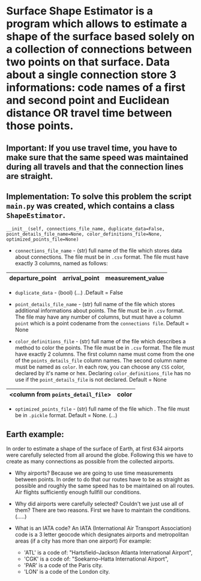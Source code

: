 # Surface Shape Estimator is a program which allows to estimate a shape of the surface based solely on a collection of connections between two points on that surface. Data about a single connection store 3 informations: code names of a first and second point and Euclidean distance OR travel time between those points.

## Important: If you use travel time, you have to make sure that the same speed was maintained during all travels and that the connection lines are straight.

## Implementation: To solve this problem the script ```main.py``` was created, which contains a class ```ShapeEstimator```.  
```__init__(self, connections_file_name, duplicate_data=False, point_details_file_name=None, color_definitions_file=None, optimized_points_file=None)```

* ```connections_file_name``` - (str) full name of the file which stores data about connections. The file must be in ```.csv``` format. The file must have exactly 3 columns, named as follows: 
 
departure_point | arrival_point | measurement_value  
----------------|---------------|-------------------

* ```duplicate_data``` - (bool) (...) .Default = False  

* ```point_details_file_name``` - (str) full name of the file which stores additional informations about points. The file must be in ```.csv``` format. The file may have any number of columns, but must have a column ```point``` which is a point codename from the ```connections file```. Default = None  

* ```color_definitions_file``` - (str) full name of the file which describes a method to color the points. The file must be in ```.csv``` format. The file must have exactly 2 columns. The first column name must come from the one of the ```points_details_file``` column names. The second column name must be named as ```color```. In each row, you can choose any ```CSS``` color, declared by it's name or hex. Declaring ```color_definitions_file``` has no use if the ```point_details_file``` is not declared. Default = None

<column from ```points_detail_file```> | color  
---------------------------------------|-------

* ```optimized_points_file``` - (str) full name of the file which . The file must be in ```.pickle``` format. Default = None. (...)  

## Earth example:
In order to estimate a shape of the surface of Earth, at first 634 airports were carefully selected from all around the globe. 
Following this we have to create as many connections as possible from the collected airports. 

* Why airports? 
Because we are going to use time measurements between points. In order to do that our routes have to be as straight as possible and roughly the same speed has to be maintained on all routes. Air flights sufficiently enough fullfill our conditions.

* Why did airports were carefully selected? Couldn't we just use all of them?
There are two reasons. First we have to maintain the conditions.(.....)

* What is an IATA code?
An IATA (International Air Transport Association) code is a 3 letter geocode which designates airports and metropolitan areas (if a city has more than one airport)
For example:
  * 'ATL' is a code of: "Hartsfield–Jackson Atlanta International Airport",
  * 'CGK' is a code of: "Soekarno–Hatta International Airport",
  * 'PAR' is a code of the Paris city.
  * 'LON' is a code of the London city.
